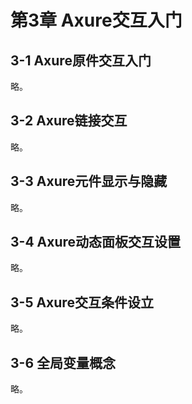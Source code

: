 # 第3章 Axure交互入门

## 3-1 Axure原件交互入门

略。

## 3-2 Axure链接交互

略。

## 3-3 Axure元件显示与隐藏

略。

## 3-4 Axure动态面板交互设置

略。

## 3-5 Axure交互条件设立

略。

## 3-6 全局变量概念

略。

